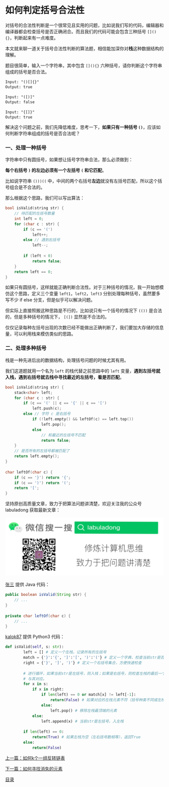 # 如何判定括号合法性

对括号的合法性判断是一个很常见且实用的问题，比如说我们写的代码，编辑器和编译器都会检查括号是否正确闭合。而且我们的代码可能会包含三种括号 `[](){}`，判断起来有一点难度。

本文就来聊一道关于括号合法性判断的算法题，相信能加深你对**栈**这种数据结构的理解。

题目很简单，输入一个字符串，其中包含 `[](){}` 六种括号，请你判断这个字符串组成的括号是否合法。

```
Input: "()[]{}"
Output: true

Input: "([)]"
Output: false

Input: "{[]}"
Output: true
```

解决这个问题之前，我们先降低难度，思考一下，**如果只有一种括号 `()`**，应该如何判断字符串组成的括号是否合法呢？

### 一、处理一种括号

字符串中只有圆括号，如果想让括号字符串合法，那么必须做到：

**每个右括号 `)` 的左边必须有一个左括号 `(` 和它匹配**。

比如说字符串 `()))((` 中，中间的两个右括号**左边**就没有左括号匹配，所以这个括号组合是不合法的。

那么根据这个思路，我们可以写出算法：

```cpp
bool isValid(string str) {
    // 待匹配的左括号数量
    int left = 0;
    for (char c : str) {
        if (c == '(')
            left++;
        else // 遇到右括号
            left--;

        if (left < 0)
            return false;
    }
    return left == 0;
}
```
如果只有圆括号，这样就能正确判断合法性。对于三种括号的情况，我一开始想模仿这个思路，定义三个变量 `left1`，`left2`，`left3` 分别处理每种括号，虽然要多写不少 if else 分支，但是似乎可以解决问题。

但实际上直接照搬这种思路是不行的，比如说只有一个括号的情况下 `(())` 是合法的，但是多种括号的情况下， `[(])` 显然是不合法的。

仅仅记录每种左括号出现的次数已经不能做出正确判断了，我们要加大存储的信息量，可以利用栈来模仿类似的思路。

### 二、处理多种括号

栈是一种先进后出的数据结构，处理括号问题的时候尤其有用。

我们这道题就用一个名为 `left` 的栈代替之前思路中的 `left` 变量，**遇到左括号就入栈，遇到右括号就去栈中寻找最近的左括号，看是否匹配**。

```cpp
bool isValid(string str) {
    stack<char> left;
    for (char c : str) {
        if (c == '(' || c == '{' || c == '[')
            left.push(c);
        else // 字符 c 是右括号
            if (!left.empty() && leftOf(c) == left.top())
                left.pop();
            else
                // 和最近的左括号不匹配
                return false;
    }
    // 是否所有的左括号都被匹配了
    return left.empty();
}

char leftOf(char c) {
    if (c == '}') return '{';
    if (c == ')') return '(';
    return '[';
}
```

坚持原创高质量文章，致力于把算法问题讲清楚，欢迎关注我的公众号 labuladong 获取最新文章：

![labuladong](../../images/labuladong.jpg)

[张三](any_link_you_want) 提供 Java 代码：

```java
public boolean isValid(String str) {
    // ...
}

private char leftOf(char c) {
    // ...
}
```

[kalok87](https://github.com/kalok87) 提供 Python3 代码：

```python
def isValid(self, s: str):
        left = [] # 定义一个左栈，记录所有的左括号
        match = {'}':'{', ']':'[', ')':'('} # 定义一个字典，检查当前str是否是右括号
        right = {'}', ']', ')'} # 定义一个右括号集合，方便快速检查
        
        # 进行循环，如果当前str是左括号，则入栈；如果是右括号，则检查左栈的最后一个元素是不是
        # 与其对应。
        for x in s:
            if x in right:
                if len(left) == 0 or match[x] != left[-1]: 
                    return(False) # 如果对应的左栈元素不符（括号种类不同或左栈为空），返回False
                else:
                    left.pop() # 移除左栈最顶端的元素
            else:
                left.append(x) # 当前str是左括号，入左栈
        
        if len(left) == 0:
            return(True) # 如果左栈为空（左右括号数相等），返回True
        else:
            return(False)
```


[上一篇：如何k个一组反转链表](k个一组反转链表.md)

[下一篇：如何寻找消失的元素](消失的元素.md)

[目录](../../README.md#目录)
